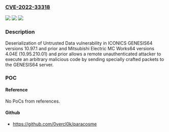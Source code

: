 ### [CVE-2022-33318](https://cve.mitre.org/cgi-bin/cvename.cgi?name=CVE-2022-33318)
![](https://img.shields.io/static/v1?label=Product&message=ICONICS%20GENESIS64%3B%20Mitsubishi%20Electric%20MC%20Works64&color=blue)
![](https://img.shields.io/static/v1?label=Version&message=n%2Fa&color=blue)
![](https://img.shields.io/static/v1?label=Vulnerability&message=Deserialization%20of%20Untrusted%20Data&color=brighgreen)

### Description

Deserialization of Untrusted Data vulnerability in ICONICS GENESIS64 versions 10.97.1 and prior and Mitsubishi Electric MC Works64 versions 4.04E (10.95.210.01) and prior allows a remote unauthenticated attacker to execute an arbitrary malicious code by sending specially crafted packets to the GENESIS64 server.

### POC

#### Reference
No PoCs from references.

#### Github
- https://github.com/0vercl0k/paracosme

